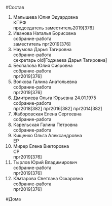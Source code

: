 #Состав  
1. Малышева Юлия Эдуардовна  
    КПРФ  
    председатель заместитель2019[376]  
2. Иванова Наталья Борисовна  
    собрание-работа  
    заместитель прг2019[376]  
3. Наумова Дарья Тагировна  
    собрание-работа  
    секретарь old[Годжаева Дарья Тагировна]  
4. Беспалова Юлия Сияровна  
    собрание-работа  
    прг2019[376]  
5. Волкова Галина Анатольевна  
    собрание-работа  
    прг2019[376]  
6. Дмитриева Ольга Юрьевна 24.01.1975  
    собрание-работа  
    прг2018[382] прг2016[382] прг2014[382]  
7. Жаборовская Елена Сергеевна  
    собрание-работа  
8. Карельская Галина Петровна  
    собрание-работа  
9. Кищенко Ольга Александровна  
    ЕР  
10. Мирер Елена Викторовна  
    СР  
    прг2019[376]  
11. Тырлов Юрий Владимирович  
    собрание-работа  
    прг2019[376]  
12. Юмтарова Светлана Оскаровна  
    собрание-работа  
    прг2019[376]  
  
#Дома  
